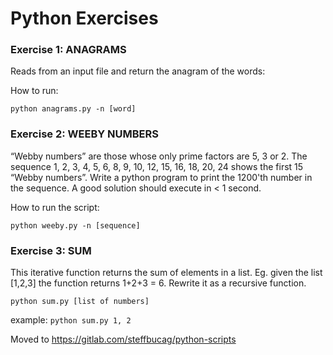# Python Exercises

### Exercise 1: ANAGRAMS
 
Reads from an input file and return the anagram of the words:

How to run:

`python anagrams.py -n [word]`

### Exercise 2: WEEBY NUMBERS
“Webby numbers” are those whose only prime factors are 5, 3 or 2. The sequence 1, 2, 3, 4, 5, 6, 8, 9, 10, 12, 15, 16, 18, 20, 24 shows the first 15 “Webby numbers”. Write a python program to print the 1200'th number in the sequence. A good solution should execute in < 1 second.

How to run the script:

`python weeby.py -n [sequence]`

### Exercise 3: SUM
This iterative function returns the sum of elements in a list. Eg. given the list [1,2,3] the function returns 1+2+3 = 6. Rewrite it as a recursive function.

`python sum.py [list of numbers]`

example:
`python sum.py 1, 2`

Moved to https://gitlab.com/steffbucag/python-scripts
